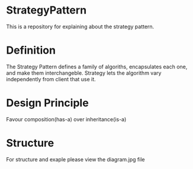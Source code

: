 # StrategyPattern
This is a repository for explaining about the strategy pattern.

# Definition
The Strategy Pattern defines a family of algoriths, encapsulates each one, and make them interchangeble. 
Strategy lets the algorithm vary independently from client that use it.

# Design Principle
Favour composition(has-a) over inheritance(is-a)

# Structure
For structure and exaple please view the diagram.jpg file